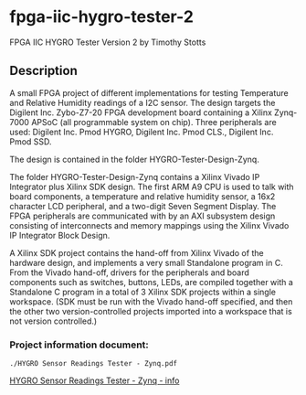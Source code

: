 # fpga-iic-hygro-tester-2

FPGA IIC HYGRO Tester Version 2
by Timothy Stotts


## Description
A small FPGA project of different implementations for testing Temperature and Relative Humidity
readings of a I2C sensor.
The design targets the Digilent Inc. Zybo-Z7-20 FPGA development board containing a Xilinx Zynq-7000 APSoC (all programmable system on chip).
Three peripherals are used: Digilent Inc. Pmod HYGRO, Digilent Inc. Pmod CLS., Digilent Inc. Pmod SSD.

The design is contained in the folder HYGRO-Tester-Design-Zynq.

The folder HYGRO-Tester-Design-Zynq contains a Xilinx Vivado IP Integrator plus
Xilinx SDK design. The first ARM A9 CPU is used to talk with board components,
a temperature and relative humidity sensor,
a 16x2 character LCD peripheral,
and a two-digit Seven Segment Display.
The FPGA peripherals are communicated with by an AXI subsystem design consisting of
interconnects and memory mappings using the Xilinx Vivado IP Integrator Block Design.

A Xilinx SDK project contains the hand-off from Xilinx Vivado of the hardware design,
and implements a very small Standalone program in C. From the Vivado hand-off, drivers
for the peripherals and board components such as switches, buttons, LEDs, are compiled
together with a Standalone C program in a total of 3 Xilinx SDK projects within a
single workspace. (SDK must be run with the Vivado hand-off specified, and then the other
two version-controlled projects imported into a workspace that is not version controlled.)

### Project information document:
```
./HYGRO Sensor Readings Tester - Zynq.pdf
```

[HYGRO Sensor Readings Tester - Zynq - info](https://github.com/timothystotts/fpga-iic-hygro-tester-2/blob/main/HYGRO%20Sensor%20Readings%20Tester%20-%20Zynq.pdf)
